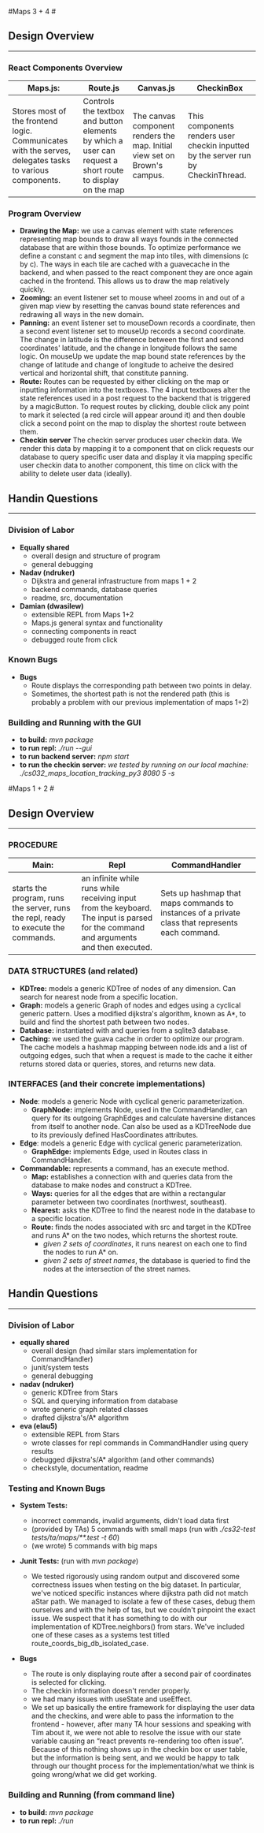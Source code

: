 
#Maps 3 + 4 #
## Design Overview ##
___

### React Components Overview ###

**Maps.js:**|**Route.js**|**Canvas.js**|**CheckinBox**
------------|------------|------------| ---------------- |
Stores most of the frontend logic. Communicates with the serves, delegates tasks to various components.| Controls the textbox and button elements by which a user can request a short route to display on the map| The canvas component renders the map. Initial view set on Brown's campus. | This components renders user checkin inputted by the server run by CheckinThread. 

### Program Overview  ###
* **Drawing the Map:** we use a canvas element with state references representing map bounds to draw all ways founds in 
  the connected database that are within those bounds. To optimize performance we define a constant c and segment the map into 
  tiles, with dimensions (c by c). The ways in each tile are cached with a guavecache in the backend, and when passed to the
  react component they are once again cached in the frontend. This allows us to draw the map relatively quickly. 
* **Zooming:** an event listener set to mouse wheel zooms in and out of a given map view by resetting the canvas bound state references and redrawing all ways in the 
  new domain. 
* **Panning:** an event listener set to mouseDown records a coordinate, then a second event listener set to mouseUp records a second coordinate. 
  The change in latitude is the difference between the first and second coordinates' latitude, and the change in longitude follows the same logic.
  On mouseUp we update the map bound state references by the change of latitude and change of longitude to acheive the desired vertical and horizontal shift, that constitute panning. 
* **Route:** Routes can be requested by either clicking on the map or inputting information into the textboxes. The 4 input textboxes alter the 
   state references used in a post request to the backend that is triggered by a magicButton. To request routes by clicking, double click any
   point to mark it selected (a red circle will appear around it) and then double click a second point on the map to display the shortest route between them.
* **Checkin server** The checkin server produces user checkin data. We render this data by mapping it to a component that on click requests our database to query specific user data
and display it via mapping specific user checkin data to another component, this time on click with the ability to delete user data (ideally).
  

## Handin Questions ##

---

### Division of Labor ###

* **Equally shared**
  * overall design and structure of program
  * general debugging
* **Nadav (ndruker)**
  * Dijkstra and general infrastructure from maps 1 + 2
  * backend commands, database queries
  * readme, src, documentation
* **Damian (dwasilew)**
  * extensible REPL from Maps 1+2
  * Maps.js general syntax and functionality
  * connecting components in react
  * debugged route from click

### Known Bugs ###

* **Bugs**
  * Route displays the corresponding path between two points in delay. 
  * Sometimes, the shortest path is not the rendered path (this is probably a problem with our previous implementation of maps 1+2)

### Building and Running with the GUI ###

* **to build:** *mvn package*
* **to run repl:** *./run --gui*
* **to run backend server:** *npm start*
* **to run the checkin server:** *we tested by running on our local machine: ./cs032_maps_location_tracking_py3 8080 5 -s*




#Maps 1 + 2 #
## Design Overview ##
___

### PROCEDURE ###

**Main:**|**Repl**|**CommandHandler**|
------------|------------|------------|
starts the program, runs the server, runs the repl, ready to execute the commands.| an infinite while runs while receiving input from the keyboard. The input is parsed for the command and arguments and then executed.| Sets up hashmap that maps commands to instances of a private class that represents each command.

### DATA STRUCTURES (and related) ###
* **KDTree:** models a generic KDTree of nodes of any dimension. Can search
  for nearest node from a specific location.
* **Graph:** models a generic Graph of nodes and edges using a cyclical generic pattern. Uses a modified dijkstra's
  algorithm, known as A*, to build and find the shortest path between two nodes.
*  **Database:** instantiated with and queries from a sqlite3 database.
  * **Caching:** we used the guava cache in order to optimize our program. The cache models
    a hashmap mapping between node.ids and a list of outgoing edges, such that when a request is made
    to the cache it either returns stored data or queries, stores, and returns new data.

### INTERFACES (and their concrete implementations) ###
* **Node**: models a generic Node with cyclical generic parameterization.
  * **GraphNode:** implements Node, used in the CommandHandler, can query for its outgoing
    GraphEdges and calculate haversine distances from itself to another node. Can also be used as a KDTreeNode
    due to its previously defined HasCoordinates attributes.
* **Edge**: models a generic Edge with cyclical generic parameterization.
  * **GraphEdge:** implements Edge, used in Routes class in CommandHandler.
* **Commandable:** represents a command, has an execute method.
  * **Map:** establishes a connection with and queries data from the database to make nodes
    and construct a KDTree.
  * **Ways:** queries for all the edges that are within a rectangular parameter between two coordinates (northwest, southeast).
  * **Nearest:** asks the KDTree to find the nearest node in the database to a specific location.
  * **Route:** finds the nodes associated with src and target in the KDTree and runs A* on the two
    nodes, which returns the shortest route.
    * *given 2 sets of coordinates*, it runs nearest on each one to find the nodes to
      run A* on.
    * *given 2 sets of street names*, the database is queried to find the nodes at the
      intersection of the street names.


## Handin Questions ##

---

### Division of Labor ###

* **equally shared**
  * overall design (had similar stars implementation for CommandHandler)
  * junit/system tests
  * general debugging
* **nadav (ndruker)**
  * generic KDTree from Stars
  * SQL and querying information from database
  * wrote generic graph related classes
  * drafted dijkstra's/A* algorithm
* **eva (elau5)**
  * extensible REPL from Stars
  * wrote classes for repl commands in CommandHandler using query results
  * debugged dijkstra's/A* algorithm (and other commands)
  * checkstyle, documentation, readme

### Testing and Known Bugs ###

* **System Tests:**
  * incorrect commands, invalid arguments, didn't load data first
  * (provided by TAs) 5 commands with small maps (run with *./cs32-test tests/ta/maps/**.test -t 60*)
  * (we wrote) 5 commands with big maps

* **Junit Tests:** (run with *mvn package*)
  * We tested rigorously using random output and discovered some correctness issues when testing on the big dataset.
    In particular, we've noticed specific instances where dijkstra path did not match aStar path. We managed to isolate a
    few of these cases, debug them ourselves and with the help of tas, but we couldn't pinpoint the exact issue.
    We suspect that it has something to do with our implementation of KDTree.neighbors() from stars. We've included one of
    these cases as a systems test titled route_coords_big_db_isolated_case.

* **Bugs**
  * The route is only displaying route after a second pair of coordinates is selected for clicking.
  * The checkin information doesn't render properly. 
  * we had many issues with useState and useEffect.  
  * We set up basically the entire framework for displaying the user data and the checkins, and were able to pass the information to the frontend - however, after many TA hour sessions and speaking with Tim about it, we were not able to resolve the issue with our state variable causing an “react prevents re-rendering too often issue”. Because of this nothing shows up in the checkin box or user table, but the information is being sent, and we would be happy to talk through our thought process for the implementation/what we think is going wrong/what we did get working.
### Building and Running (from command line) ###

* **to build:** *mvn package*
* **to run repl:** *./run*

